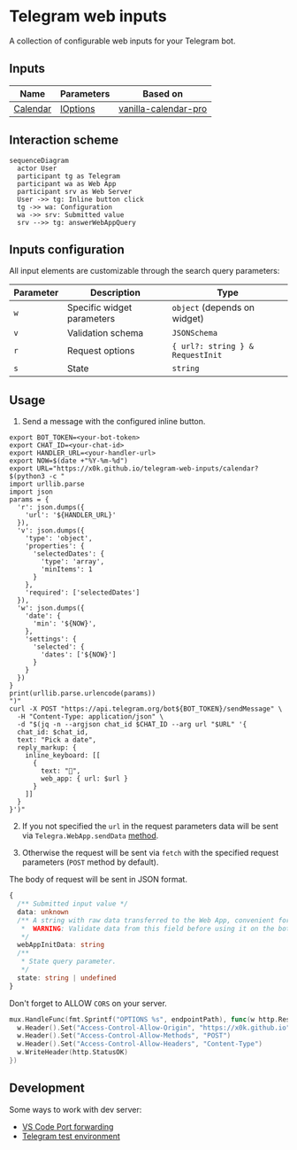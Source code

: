 # Telegram web inputs

A collection of configurable web inputs for your Telegram bot.

## Inputs

| Name | Parameters | Based on |
| ---  | --- | --- |
| [Calendar](https://x0k.github.io/telegram-web-inputs/calenar) | [IOptions](https://github.com/uvarov-frontend/vanilla-calendar-pro/blob/629931a96d5b2b07cd2044961ece0d8a35ef657b/package/types.ts#L152) | [vanilla-calendar-pro](https://github.com/uvarov-frontend/vanilla-calendar-pro) |

## Interaction scheme

```mermaid
sequenceDiagram
  actor User
  participant tg as Telegram
  participant wa as Web App
  participant srv as Web Server
  User ->> tg: Inline button click
  tg ->> wa: Configuration
  wa ->> srv: Submitted value
  srv -->> tg: answerWebAppQuery
```

## Inputs configuration

All input elements are customizable through the search query parameters:

| Parameter | Description | Type |
| --- | --- | --- |
| `w` | Specific widget parameters | `object` (depends on widget) |
| `v` | Validation schema | `JSONSchema` |
| `r` | Request options | `{ url?: string } & RequestInit` |
| `s` | State | `string` |

## Usage

1. Send a message with the configured inline button.

```shell
export BOT_TOKEN=<your-bot-token>
export CHAT_ID=<your-chat-id>
export HANDLER_URL=<your-handler-url>
export NOW=$(date +"%Y-%m-%d")
export URL="https://x0k.github.io/telegram-web-inputs/calendar?$(python3 -c "
import urllib.parse
import json
params = {
  'r': json.dumps({
    'url': '${HANDLER_URL}'
  }),
  'v': json.dumps({
    'type': 'object',
    'properties': {
      'selectedDates': {
        'type': 'array',
        'minItems': 1
      }
    },
    'required': ['selectedDates']
  }),
  'w': json.dumps({
    'date': {
      'min': '${NOW}',
    },
    'settings': {
      'selected': {
        'dates': ['${NOW}']
      }
    }
  })
}
print(urllib.parse.urlencode(params))
")"
curl -X POST "https://api.telegram.org/bot${BOT_TOKEN}/sendMessage" \
  -H "Content-Type: application/json" \
  -d "$(jq -n --argjson chat_id $CHAT_ID --arg url "$URL" '{
  chat_id: $chat_id,
  text: "Pick a date",
  reply_markup: {
    inline_keyboard: [[
      {
        text: "📅",
        web_app: { url: $url }
      }
    ]]
  }
}')"
```

2. If you not specified the `url` in the request parameters data will be sent via `Telegra.WebApp.sendData` [method](https://core.telegram.org/bots/webapps#initializing-mini-apps).

3. Otherwise the request will be sent via `fetch` with the specified request parameters (`POST`
method by default).

The body of request will be sent in JSON format.

```typescript
{
  /** Submitted input value */
  data: unknown
  /** A string with raw data transferred to the Web App, convenient for validating data.
   *  WARNING: Validate data from this field before using it on the bot's server.
   */
  webAppInitData: string
  /** 
   * State query parameter.
   */
  state: string | undefined
}
```

Don't forget to ALLOW `CORS` on your server.

```go
mux.HandleFunc(fmt.Sprintf("OPTIONS %s", endpointPath), func(w http.ResponseWriter, r *http.Request) {
  w.Header().Set("Access-Control-Allow-Origin", "https://x0k.github.io")
  w.Header().Set("Access-Control-Allow-Methods", "POST")
  w.Header().Set("Access-Control-Allow-Headers", "Content-Type")
  w.WriteHeader(http.StatusOK)
})
```

## Development

Some ways to work with dev server:

- [VS Code Port forwarding](https://code.visualstudio.com/docs/editor/port-forwarding)
- [Telegram test environment](https://core.telegram.org/bots/webapps#using-bots-in-the-test-environment)
